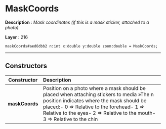 # MaskCoords

**Description** : *Mask coordinates \(if this is a mask sticker, attached to a photo\)*

**Layer** : 216

```tl
maskCoords#aed6dbb2 n:int x:double y:double zoom:double = MaskCoords;
```

---

## Constructors

| Constructor | Description |
| :---: | :--- |
| [**maskCoords**](constructor/maskCoords) | Position on a photo where a mask should be placed when attaching stickers to media »The n position indicates where the mask should be placed:- 0 => Relative to the forehead- 1 => Relative to the eyes- 2 => Relative to the mouth- 3 => Relative to the chin |